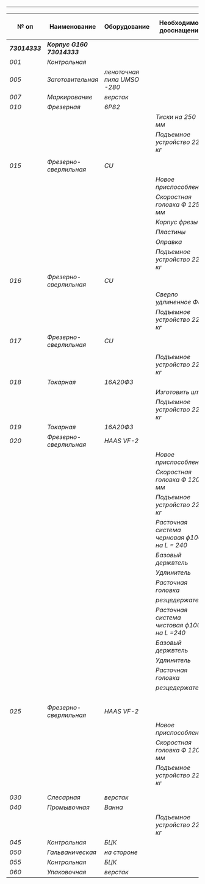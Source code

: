 ---

| **№ оп**       | **Наименование**           | **Оборудование**            | **Необходимое дооснащение**                  | **Затраты на изготовление, приобретение** | **Примечание** |
|----------------|----------------------------|-----------------------------|----------------------------------------------|-------------------------------------------|----------------|
| ***73014333*** | ***Корпус G160 73014333*** |                             |                                              |                                           |                |
| *001*          | *Контрольная*              |                             |                                              |                                           |                |
| *005*          | *Заготовительная*          | *леноточная пила UMSO -280* |                                              |                                           |                |
| *007*          | *Маркирование*             | *верстак*                   |                                              |                                           |                |
| *010*          | *Фрезерная*                | *6Р82*                      |                                              |                                           |                |
|                |                            |                             | *Тиски на 250 мм*                            | *18 451,00р.*                             |                |
|                |                            |                             | *Подъемное устройство 22,6 кг*               |                                           |                |
|                |                            |                             |                                              |                                           |                |
| *015*          | *Фрезерно-сверлильная*     | *CU*                        |                                              |                                           |                |
|                |                            |                             | *Новое приспособление*                       |                                           |                |
|                |                            |                             | *Скоростная головка Ф 125 мм*                | *40 711,00р.*                             |                |
|                |                            |                             | *Корпус фрезы*                               | *31 231,00р.*                             |                |
|                |                            |                             | *Пластины*                                   | *3 890,00р.*                              |                |
|                |                            |                             | *Оправка*                                    | *5 590,00р.*                              |                |
|                |                            |                             | *Подъемное устройство 22,6 кг*               |                                           |                |
| *016*          | *Фрезерно-сверлильная*     | *CU*                        |                                              |                                           |                |
|                |                            |                             | *Сверло удлиненное Ф8*                       | *500,00р.*                                |                |
|                |                            |                             | *Подъемное устройство 22,6 кг*               |                                           |                |
| *017*          | *Фрезерно-сверлильная*     | *CU*                        |                                              |                                           |                |
|                |                            |                             |                                              |                                           |                |
|                |                            |                             | *Подъемное устройство 22,6 кг*               |                                           |                |
| *018*          | *Токарная*                 | *16А20Ф3*                   |                                              |                                           |                |
|                |                            |                             | *Изготовить шток*                            |                                           |                |
|                |                            |                             | *Подъемное устройство 22,6 кг*               |                                           |                |
| *019*          | *Токарная*                 | *16А20Ф3*                   |                                              |                                           |                |
| *020*          | *Фрезерно-сверлильная*     | *HAAS VF-2*                 |                                              |                                           |                |
|                |                            |                             | *Новое приспособление*                       |                                           |                |
|                |                            |                             | *Скоростная головка Ф 120 мм*                |                                           |                |
|                |                            |                             | *Подъемное устройство 22,6 кг*               |                                           |                |
|                |                            |                             | *Расточная система черновая ф100 на L = 240* | *96 344,00р.*                             |                |
|                |                            |                             | *Базовый держвтель*                          |                                           | *253,64 евро*  |
|                |                            |                             | *Удлинитель*                                 |                                           | *255,55 евро*  |
|                |                            |                             | *Расточная головка*                          |                                           | *967,1 евро*   |
|                |                            |                             | *резцедержатель*                             |                                           | *102,6 евро*   |
|                |                            |                             | *Расточная система чистовая ф100 на L =240*  | *96 344,00р.*                             |                |
|                |                            |                             | *Базовый держвтель*                          |                                           | *253,64 евро*  |
|                |                            |                             | *Удлинитель*                                 |                                           | *255,55 евро*  |
|                |                            |                             | *Расточная головка*                          |                                           | *967,1 евро*   |
|                |                            |                             | *резцедержатель*                             |                                           | *102,6 евро*   |
|                |                            |                             |                                              |                                           |                |
| *025*          | *Фрезерно-сверлильная*     | *HAAS VF-2*                 |                                              |                                           |                |
|                |                            |                             | *Новое приспособление*                       |                                           |                |
|                |                            |                             | *Скоростная головка Ф 120 мм*                |                                           |                |
|                |                            |                             | *Подъемное устройство 22,6 кг*               |                                           |                |
|                |                            |                             |                                              |                                           |                |
|                |                            |                             |                                              |                                           |                |
| *030*          | *Слесарная*                | *верстак*                   |                                              |                                           |                |
| *040*          | *Промывочная*              | *Ванна*                     |                                              |                                           |                |
|                |                            |                             | *Подъемное устройство 22,6 кг*               |                                           |                |
| *045*          | *Контрольная*              | *БЦК*                       |                                              |                                           |                |
| *050*          | *Гальваническая*           | *на стороне*                |                                              |                                           |                |
| *055*          | *Контрольная*              | *БЦК*                       |                                              |                                           |                |
| *060*          | *Упаковочная*              | *верстак*                   |                                              |                                           |                |
